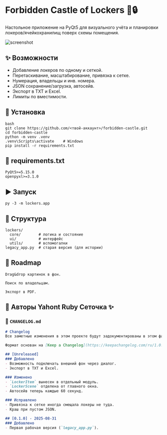 # Forbidden Castle of Lockers 🏰🔒

Настольное приложение на PyQt5 для визуального учёта и планировки локеров/ячейкохранилищ поверх схемы помещения.

![screenshot](docs/screenshot.png)

## ✨ Возможности
- Добавление локеров по одному и сеткой.
- Перетаскивание, масштабирование, привязка к сетке.
- Нумерация, владельцы и инв. номера.
- JSON сохранение/загрузка, автосейв.
- Экспорт в TXT и Excel.
- Лимиты по вместимости.

## 🚀 Установка
```
bash
git clone https://github.com/<твой-аккаунт>/forbidden-castle.git
cd forbidden-castle
python -m venv .venv
.venv\Scripts\activate    # Windows
pip install -r requirements.txt
```

## 📄 requirements.txt
```
PyQt5>=5.15.0
openpyxl>=3.1.0
```

## ▶️ Запуск
```
py -3 -m lockers.app
```
## 📂 Структура
```
lockers/
  core/        # логика и состояние
  ui/          # интерфейс
  utils/       # вспомогалки
legacy_app.py  # старая версия (для истории)

```

## 📌 Roadmap
 ```
 Drag&drop картинок в фон.

 Поиск по владельцам.

 Экспорт в PDF.
```

👥 Авторы
Yahont Ruby
Сеточка ✨
---

### 📄 `CHANGELOG.md`

```markdown
# Changelog
Все заметные изменения в этом проекте будут задокументированы в этом файле.

Формат основан на [Keep a Changelog](https://keepachangelog.com/ru/1.0.0/).

## [Unreleased]
### Добавлено
- Возможность подключать внешний фон через диалог.
- Экспорт в TXT и Excel.

### Изменено
- `LockerItem` вынесен в отдельный модуль.
- `LockerScene` отделена от главного окна.
- Автосейв теперь каждые 60 секунд.

### Исправлено
- Привязка к сетке иногда смещала локеры не туда.
- Краш при пустом JSON.

## [0.1.0] - 2025-08-31
### Добавлено
- Первая рабочая версия (`legacy_app.py`).
